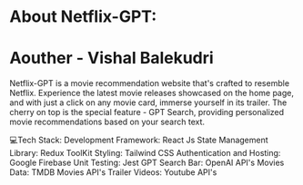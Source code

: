 # About Netflix-GPT:
# Aouther - Vishal Balekudri
Netflix-GPT is a movie recommendation website that's crafted to resemble Netflix. 
Experience the latest movie releases showcased on the home page, and with just a click on any movie card, immerse yourself in its trailer. 
The cherry on top is the special feature - GPT Search, providing personalized movie recommendations based on your search text.

💻Tech Stack:
Development Framework: React Js
State Management Library: Redux ToolKit
Styling: Tailwind CSS
Authentication and Hosting: Google Firebase
Unit Testing: Jest
GPT Search Bar: OpenAI API's
Movies Data: TMDB Movies API's
Trailer Videos: Youtube API's